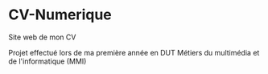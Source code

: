 # CV-Numerique
Site web de mon CV

Projet effectué lors de ma première année en DUT Métiers du multimédia et de l'informatique (MMI)
